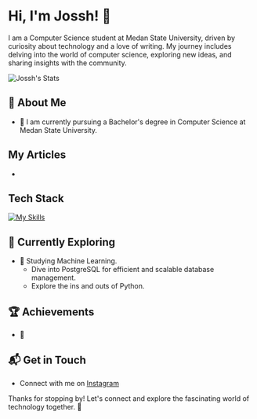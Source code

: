 # Hi, I'm Jossh! 👋

I am a Computer Science student at Medan State University, driven by curiosity about technology and a love of writing. My journey includes delving into the world of computer science, exploring new ideas, and sharing insights with the community.

![Jossh's Stats](https://github-readme-stats.vercel.app/api?username=Jossh&theme=vue-dark&show_icons=true&hide_border=true&count_private=true)

## 🚀 About Me

- 🔭 I am currently pursuing a Bachelor's degree in Computer Science at Medan State University.

## My Articles
-

## Tech Stack
[![My Skills](https://skillicons.dev/icons?i=js,html,css,wasm)](https://skillicons.dev)

## 🌱 Currently Exploring

- 🚀 Studying Machine Learning.
  - Dive into PostgreSQL for efficient and scalable database management.
  - Explore the ins and outs of Python.

 ## 🏆 Achievements

- 🌟


## 📬 Get in Touch

- Connect with me on [Instagram](https://instagram.com)

Thanks for stopping by! Let's connect and explore the fascinating world of technology together. 🚀



<!--

Here are some ideas to get you started:

- 🔭 I’m currently working on ...
- 🌱 I’m currently learning ...
- 👯 I’m looking to collaborate on ...
- 🤔 I’m looking for help with ...
- 💬 Ask me about ...
- 📫 How to reach me: ...
- 😄 Pronouns: ...
- ⚡ Fun fact: ...
-->
